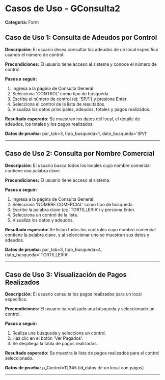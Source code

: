 # Casos de Uso - GConsulta2

**Categoría:** Form

## Caso de Uso 1: Consulta de Adeudos por Control

**Descripción:** El usuario desea consultar los adeudos de un local específico usando el número de control.

**Precondiciones:**
El usuario tiene acceso al sistema y conoce el número de control.

**Pasos a seguir:**
1. Ingresa a la página de Consulta General.
2. Selecciona 'CONTROL' como tipo de búsqueda.
3. Escribe el número de control (ej: 'SP/1') y presiona Enter.
4. Selecciona el control de la lista de resultados.
5. Visualiza los datos principales, adeudos, totales y pagos realizados.

**Resultado esperado:**
Se muestran los datos del local, el detalle de adeudos, los totales y los pagos realizados.

**Datos de prueba:**
par_tab=3, tipo_busqueda=1, dato_busqueda='SP/1'

---

## Caso de Uso 2: Consulta por Nombre Comercial

**Descripción:** El usuario busca todos los locales cuyo nombre comercial contiene una palabra clave.

**Precondiciones:**
El usuario tiene acceso al sistema.

**Pasos a seguir:**
1. Ingresa a la página de Consulta General.
2. Selecciona 'NOMBRE COMERCIAL' como tipo de búsqueda.
3. Escribe la palabra clave (ej: 'TORTILLERIA') y presiona Enter.
4. Selecciona un control de la lista.
5. Visualiza los datos y adeudos.

**Resultado esperado:**
Se listan todos los controles cuyo nombre comercial contiene la palabra clave, y al seleccionar uno se muestran sus datos y adeudos.

**Datos de prueba:**
par_tab=3, tipo_busqueda=4, dato_busqueda='TORTILLERIA'

---

## Caso de Uso 3: Visualización de Pagos Realizados

**Descripción:** El usuario consulta los pagos realizados para un local específico.

**Precondiciones:**
El usuario ha realizado una búsqueda y seleccionado un control.

**Pasos a seguir:**
1. Realiza una búsqueda y selecciona un control.
2. Haz clic en el botón 'Ver Pagados'.
3. Se despliega la tabla de pagos realizados.

**Resultado esperado:**
Se muestra la lista de pagos realizados para el control seleccionado.

**Datos de prueba:**
p_Control=12345 (id_datos de un local con pagos)

---

